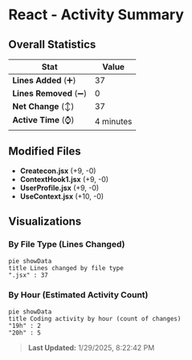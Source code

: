 # React - Activity Summary 

## Overall Statistics

| Stat                   | Value                                                             |
| ---------------------- | ----------------------------------------------------------------- |
| **Lines Added** (➕)   | 37                                          |
| **Lines Removed** (➖) | 0                                        |
| **Net Change** (↕)    | 37                |
| **Active Time** (⌚)   | 4 minutes |


## Modified Files
- **Createcon.jsx** (+9, -0)
- **ContextHook1.jsx** (+9, -0)
- **UserProfile.jsx** (+9, -0)
- **UseContext.jsx** (+10, -0)

## Visualizations

### By File Type (Lines Changed)

```mermaid
pie showData
title Lines changed by file type
".jsx" : 37
```

### By Hour (Estimated Activity Count)

```mermaid
pie showData
title Coding activity by hour (count of changes)
"19h" : 2
"20h" : 5
```


> **Last Updated:** 1/29/2025, 8:22:42 PM